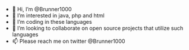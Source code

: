 - 👋 Hi, I’m @Brunner1000
- 👀 I’m interested in java, php and html
- 🌱 I’m coding in these languages
- 💞️ I’m looking to collaborate on open source projects that utilize such languages
- 📫 Please reach me on twitter @Brunner1000

<!---
Brunner1000/Brunner1000 is a ✨ special ✨ repository because its `README.md` (this file) appears on your GitHub profile.
You can click the Preview link to take a look at your changes.
--->

